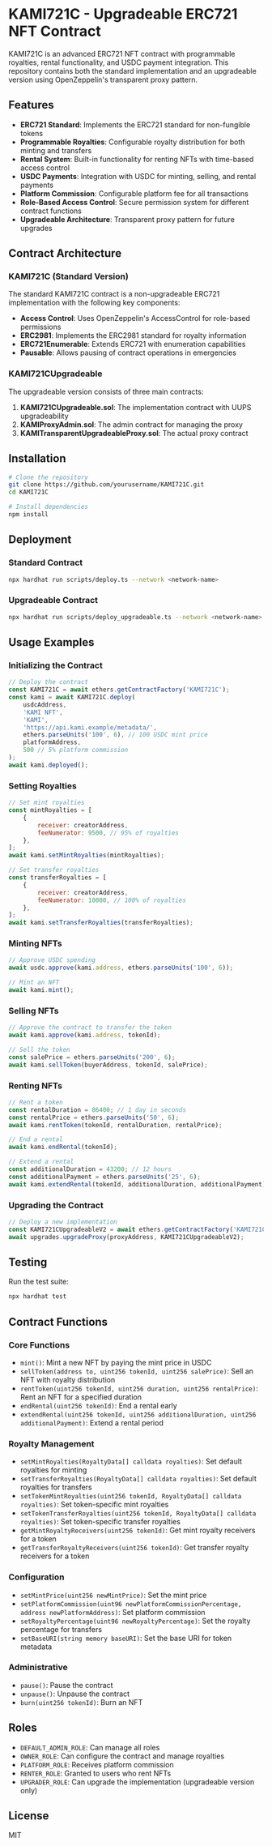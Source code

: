 # KAMI721C - Upgradeable ERC721 NFT Contract

KAMI721C is an advanced ERC721 NFT contract with programmable royalties, rental functionality, and USDC payment integration. This repository contains both the standard implementation and an upgradeable version using OpenZeppelin's transparent proxy pattern.

## Features

-   **ERC721 Standard**: Implements the ERC721 standard for non-fungible tokens
-   **Programmable Royalties**: Configurable royalty distribution for both minting and transfers
-   **Rental System**: Built-in functionality for renting NFTs with time-based access control
-   **USDC Payments**: Integration with USDC for minting, selling, and rental payments
-   **Platform Commission**: Configurable platform fee for all transactions
-   **Role-Based Access Control**: Secure permission system for different contract functions
-   **Upgradeable Architecture**: Transparent proxy pattern for future upgrades

## Contract Architecture

### KAMI721C (Standard Version)

The standard KAMI721C contract is a non-upgradeable ERC721 implementation with the following key components:

-   **Access Control**: Uses OpenZeppelin's AccessControl for role-based permissions
-   **ERC2981**: Implements the ERC2981 standard for royalty information
-   **ERC721Enumerable**: Extends ERC721 with enumeration capabilities
-   **Pausable**: Allows pausing of contract operations in emergencies

### KAMI721CUpgradeable

The upgradeable version consists of three main contracts:

1. **KAMI721CUpgradeable.sol**: The implementation contract with UUPS upgradeability
2. **KAMIProxyAdmin.sol**: The admin contract for managing the proxy
3. **KAMITransparentUpgradeableProxy.sol**: The actual proxy contract

## Installation

```bash
# Clone the repository
git clone https://github.com/yourusername/KAMI721C.git
cd KAMI721C

# Install dependencies
npm install
```

## Deployment

### Standard Contract

```bash
npx hardhat run scripts/deploy.ts --network <network-name>
```

### Upgradeable Contract

```bash
npx hardhat run scripts/deploy_upgradeable.ts --network <network-name>
```

## Usage Examples

### Initializing the Contract

```javascript
// Deploy the contract
const KAMI721C = await ethers.getContractFactory('KAMI721C');
const kami = await KAMI721C.deploy(
	usdcAddress,
	'KAMI NFT',
	'KAMI',
	'https://api.kami.example/metadata/',
	ethers.parseUnits('100', 6), // 100 USDC mint price
	platformAddress,
	500 // 5% platform commission
);
await kami.deployed();
```

### Setting Royalties

```javascript
// Set mint royalties
const mintRoyalties = [
	{
		receiver: creatorAddress,
		feeNumerator: 9500, // 95% of royalties
	},
];
await kami.setMintRoyalties(mintRoyalties);

// Set transfer royalties
const transferRoyalties = [
	{
		receiver: creatorAddress,
		feeNumerator: 10000, // 100% of royalties
	},
];
await kami.setTransferRoyalties(transferRoyalties);
```

### Minting NFTs

```javascript
// Approve USDC spending
await usdc.approve(kami.address, ethers.parseUnits('100', 6));

// Mint an NFT
await kami.mint();
```

### Selling NFTs

```javascript
// Approve the contract to transfer the token
await kami.approve(kami.address, tokenId);

// Sell the token
const salePrice = ethers.parseUnits('200', 6);
await kami.sellToken(buyerAddress, tokenId, salePrice);
```

### Renting NFTs

```javascript
// Rent a token
const rentalDuration = 86400; // 1 day in seconds
const rentalPrice = ethers.parseUnits('50', 6);
await kami.rentToken(tokenId, rentalDuration, rentalPrice);

// End a rental
await kami.endRental(tokenId);

// Extend a rental
const additionalDuration = 43200; // 12 hours
const additionalPayment = ethers.parseUnits('25', 6);
await kami.extendRental(tokenId, additionalDuration, additionalPayment);
```

### Upgrading the Contract

```javascript
// Deploy a new implementation
const KAMI721CUpgradeableV2 = await ethers.getContractFactory('KAMI721CUpgradeableV2');
await upgrades.upgradeProxy(proxyAddress, KAMI721CUpgradeableV2);
```

## Testing

Run the test suite:

```bash
npx hardhat test
```

## Contract Functions

### Core Functions

-   `mint()`: Mint a new NFT by paying the mint price in USDC
-   `sellToken(address to, uint256 tokenId, uint256 salePrice)`: Sell an NFT with royalty distribution
-   `rentToken(uint256 tokenId, uint256 duration, uint256 rentalPrice)`: Rent an NFT for a specified duration
-   `endRental(uint256 tokenId)`: End a rental early
-   `extendRental(uint256 tokenId, uint256 additionalDuration, uint256 additionalPayment)`: Extend a rental period

### Royalty Management

-   `setMintRoyalties(RoyaltyData[] calldata royalties)`: Set default royalties for minting
-   `setTransferRoyalties(RoyaltyData[] calldata royalties)`: Set default royalties for transfers
-   `setTokenMintRoyalties(uint256 tokenId, RoyaltyData[] calldata royalties)`: Set token-specific mint royalties
-   `setTokenTransferRoyalties(uint256 tokenId, RoyaltyData[] calldata royalties)`: Set token-specific transfer royalties
-   `getMintRoyaltyReceivers(uint256 tokenId)`: Get mint royalty receivers for a token
-   `getTransferRoyaltyReceivers(uint256 tokenId)`: Get transfer royalty receivers for a token

### Configuration

-   `setMintPrice(uint256 newMintPrice)`: Set the mint price
-   `setPlatformCommission(uint96 newPlatformCommissionPercentage, address newPlatformAddress)`: Set platform commission
-   `setRoyaltyPercentage(uint96 newRoyaltyPercentage)`: Set the royalty percentage for transfers
-   `setBaseURI(string memory baseURI)`: Set the base URI for token metadata

### Administrative

-   `pause()`: Pause the contract
-   `unpause()`: Unpause the contract
-   `burn(uint256 tokenId)`: Burn an NFT

## Roles

-   `DEFAULT_ADMIN_ROLE`: Can manage all roles
-   `OWNER_ROLE`: Can configure the contract and manage royalties
-   `PLATFORM_ROLE`: Receives platform commission
-   `RENTER_ROLE`: Granted to users who rent NFTs
-   `UPGRADER_ROLE`: Can upgrade the implementation (upgradeable version only)

## License

MIT
